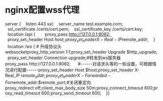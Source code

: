 # nginx配置wss代理


server {    listen 443 ssl;    server_name test.example.com;
    ssl_certificate /certs/cert.pem;    ssl_certificate_key /certs/cert.key;
    location /api {        proxy_pass http://127.0.0.1:8082;        proxy_set_header Host $host;        proxy_set_header X-Real-IP $remote_addr;    }
    location /ws { # 升级协议头 websocketproxy_http_version 1.1;proxy_set_header Upgrade $http_upgrade;   proxy_set_header Connection upgrade;#转发到ws服务器proxy_pass http://127.0.0.1:8082;      #------对请求头等的一些设置，可根据情况进行配置------proxy_set_header Host $host;proxy_set_header X-Real_IP $remote_addr;proxy_set_header X-Forwarded-For $remote_addr:$remote_port;#关闭重定向proxy_redirect off;client_max_body_size 50m;proxy_connect_timeout 600;proxy_read_timeout 600;proxy_send_timeout 600;    }}